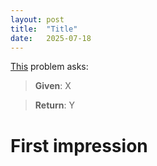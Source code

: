 ```yaml
---
layout: post
title:  "Title"
date:   2025-07-18
---
```


[This](https://rosalind.info/problems/xxxx/) problem asks:

> **Given**: X

> **Return**: Y

# First impression
